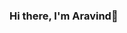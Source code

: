 ### Hi there, I'm Aravind👋

<!--
**indarav/indarav** is a ✨ _special_ ✨ repository because its `README.md` (this file) appears on your GitHub profile.

Here are some ideas to get you started:

- 🔭 I’m currently working on smart contracts
- 🌱 I’m currently learning react
- 👯 I’m open for collaborations
- 🤔 I’m looking for help with 
- 💬 Ask me about Blockchain
- 📫 How to reach me: [Twitter](https://twitter.com/indarav1) [LinkedIn](https://www.linkedin.com/in/aravind-kamuni-b5475a216/)
- 😄 Pronouns: He/Him
- ⚡ Fun fact: Number four is the only one with the same amount of letters.


https://github-readme-stats.vercel.app/api?username=indarav&&show_icons=true&title_color=ffffff&icon_color=bb2acf&text_color=daf7dc&bg_color=151515
